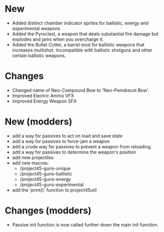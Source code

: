 # New
- Added distinct chamber indicator sprites for ballistic, energy and experimental weapons
- Added the Pyroclast, a weapon that deals substantial fire damage but explodes and jams when you overcharge it.
- Added the Bullet Cutter, a barrel mod for ballistic weapons that increases multishot. Incompatible with ballistic shotguns and other certain ballistic weapons.

# Changes
- Changed name of Neo-Compound Bow to 'Neo-Penobscot Bow'.
- Improved Electric Ammo VFX
- Improved Energy Weapon SFX

# New (modders)
- add a way for passives to act on load and save state
- add a way for passives to force-jam a weapon
- add a crude way for passives to prevent a weapon from reloading.
- add a way for passives to determine the weapon's position
- add new projectiles
- add new macros:
  - /project45-guns-unique
  - /project45-guns-ballistic
  - /project45-guns-energy
  - /project45-guns-experimental
- add the 'print()' function to project45util

# Changes (modders)
- Passive init function is now called further down the main init function.